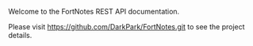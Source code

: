 Welcome to the FortNotes REST API documentation.

Please visit https://github.com/DarkPark/FortNotes.git to see the project details.
